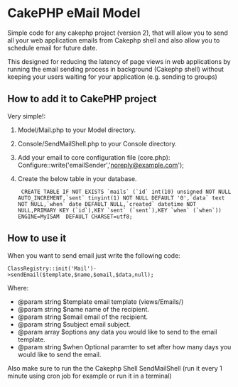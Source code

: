 CakePHP eMail Model
============================================================

Simple code for any cakephp project (version 2), that will allow you to send all your web application emails from Cakephp shell and also allow you to schedule email for future date.

This designed for reducing the latency of page views in web applications by running the email sending process in background (Cakephp shell) without keeping your users waiting for your application (e.g. sending to groups)

How to add it to CakePHP project
-------------------------------------------------------

Very simple!:

1. Model/Mail.php to your Model directory.
2. Console/SendMailShell.php to your Console directory.
3. Add your email to core configuration file (core.php):
		Configure::write('emailSender','noreply@example.com');
4. Create the below table in your database.

		CREATE TABLE IF NOT EXISTS `mails` (`id` int(10) unsigned NOT NULL AUTO_INCREMENT,`sent` tinyint(1) NOT NULL DEFAULT '0',`data` text NOT NULL,`when` date DEFAULT NULL,`created` datetime NOT NULL,PRIMARY KEY (`id`),KEY `sent` (`sent`),KEY `when` (`when`)) ENGINE=MyISAM  DEFAULT CHARSET=utf8;

How to use it
-------------------------------------------------------

When you want to send email just write the following code:

	ClassRegistry::init('Mail')->sendEmail($template,$name,$email,$data,null);

Where:

 * @param string $template email template (views/Emails/)
 * @param string $name name of the recipient.
 * @param string $email email of the recipient.
 * @param string $subject email subject.
 * @param array $options any data you would like to send to the email template.
 * @param string $when Optional paramter to set after how many days you would like to send the email.
 
 Also make sure to run the the Cakephp Shell SendMailShell (run it every 1 minute using cron job for example or run it in a terminal)
